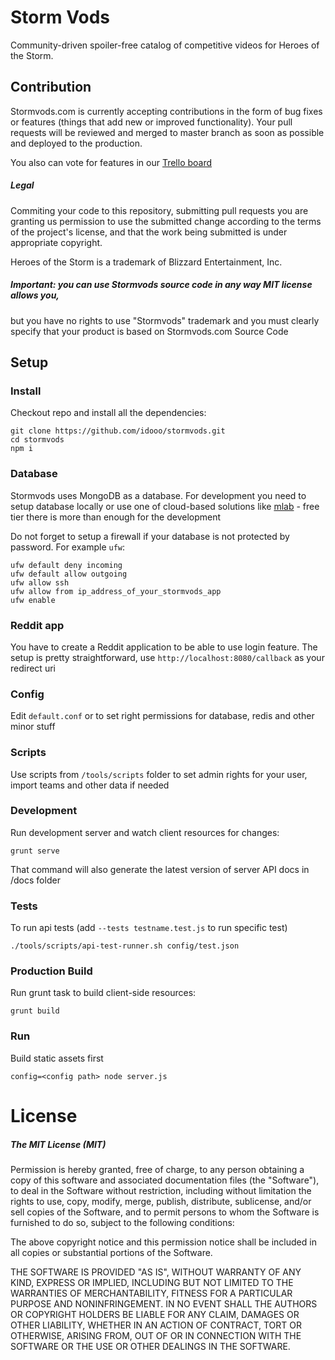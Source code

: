# Storm Vods

Community-driven spoiler-free catalog of competitive videos for Heroes of the Storm.

## Contribution

Stormvods.com is currently accepting contributions in the form of bug fixes or features
(things that add new or improved functionality). Your pull requests will be reviewed
and merged to master branch as soon as possible and deployed to the production.

You also can vote for features in our [Trello board](https://trello.com/b/srPZ3LZD/stormvods)

##### Legal
Commiting your code to this repository, submitting pull requests you are granting us permission
to use the submitted change according to the terms of the project's license,
and that the work being submitted is under appropriate copyright.

Heroes of the Storm is a trademark of Blizzard Entertainment, Inc.

##### Important: you can use Stormvods source code in any way MIT license allows you,
but you have no rights to use "Stormvods" trademark and you must clearly specify that your
product is based on Stormvods.com Source Code

## Setup

### Install

Checkout repo and install all the dependencies:

```
git clone https://github.com/idooo/stormvods.git
cd stormvods
npm i
```

### Database

Stormvods uses MongoDB as a database. For development you need to setup database locally
or use one of cloud-based solutions like [mlab](https://mlab.com/) -
free tier there is more than enough for the development

Do not forget to setup a firewall if your database is not protected by password.
For example `ufw`:

```
ufw default deny incoming
ufw default allow outgoing
ufw allow ssh
ufw allow from ip_address_of_your_stormvods_app
ufw enable
```

### Reddit app

You have to create a Reddit application to be able to use login feature.
The setup is pretty straightforward, use `http://localhost:8080/callback` as your redirect uri

### Config

Edit `default.conf` or to set right permissions for database, redis and other minor stuff

### Scripts

Use scripts from `/tools/scripts` folder to set admin rights for your user, import teams
and other data if needed

### Development

Run development server and watch client resources for changes:

```
grunt serve
```

That command will also generate the latest version of server API docs in /docs folder

### Tests

To run api tests (add `--tests testname.test.js` to run specific test)

```
./tools/scripts/api-test-runner.sh config/test.json
```


### Production Build

Run grunt task to build client-side resources:

```
grunt build
```

### Run

Build static assets first

```
config=<config path> node server.js
```

# License

##### The MIT License (MIT)

Permission is hereby granted, free of charge, to any person obtaining a copy of
this software and associated documentation files (the "Software"), to deal in
the Software without restriction, including without limitation the rights to
use, copy, modify, merge, publish, distribute, sublicense, and/or sell copies of
the Software, and to permit persons to whom the Software is furnished to do so,
subject to the following conditions:

The above copyright notice and this permission notice shall be included in all
copies or substantial portions of the Software.

THE SOFTWARE IS PROVIDED "AS IS", WITHOUT WARRANTY OF ANY KIND, EXPRESS OR
IMPLIED, INCLUDING BUT NOT LIMITED TO THE WARRANTIES OF MERCHANTABILITY, FITNESS
FOR A PARTICULAR PURPOSE AND NONINFRINGEMENT. IN NO EVENT SHALL THE AUTHORS OR
COPYRIGHT HOLDERS BE LIABLE FOR ANY CLAIM, DAMAGES OR OTHER LIABILITY, WHETHER
IN AN ACTION OF CONTRACT, TORT OR OTHERWISE, ARISING FROM, OUT OF OR IN
CONNECTION WITH THE SOFTWARE OR THE USE OR OTHER DEALINGS IN THE SOFTWARE.

